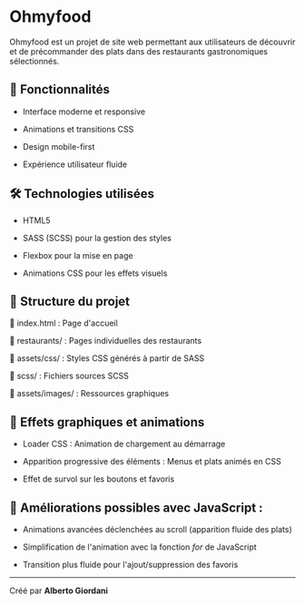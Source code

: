 # Ohmyfood

Ohmyfood est un projet de site web permettant aux utilisateurs de découvrir et de précommander des plats dans des restaurants gastronomiques sélectionnés.



## 🚀 Fonctionnalités

- Interface moderne et responsive

- Animations et transitions CSS

- Design mobile-first

- Expérience utilisateur fluide



## 🛠️ Technologies utilisées

- HTML5

- SASS (SCSS) pour la gestion des styles

- Flexbox pour la mise en page

- Animations CSS pour les effets visuels


## 📌 Structure du projet

:page_facing_up: index.html : Page d'accueil  

📂 restaurants/ : Pages individuelles des restaurants  

📂 assets/css/ : Styles CSS générés à partir de SASS  

📂 scss/ : Fichiers sources SCSS  

📂 assets/images/ : Ressources graphiques



## 🎨 Effets graphiques et animations

- Loader CSS : Animation de chargement au démarrage

- Apparition progressive des éléments : Menus et plats animés en CSS

- Effet de survol sur les boutons et favoris



## 📌 Améliorations possibles avec JavaScript :

- Animations avancées déclenchées au scroll (apparition fluide des plats)

- Simplification de l'animation avec la fonction *for* de JavaScript

- Transition plus fluide pour l'ajout/suppression des favoris

---

Créé par **Alberto Giordani**